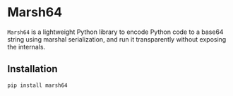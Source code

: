 # Marsh64

`Marsh64` is a lightweight Python library to encode Python code to a base64 string using marshal serialization, and run it transparently without exposing the internals.

## Installation

```bash
pip install marsh64
